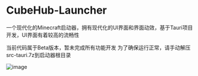 # CubeHub-Launcher

一个现代化的Minecraft启动器，拥有现代化的UI界面和界面动效，基于Tauri项目开发，UI界面有着较高的流畅性

当前代码属于Beta版本，暂未完成所有功能开发
为了确保运行正常，请手动解压src-tauri.7z到启动器根目录

![image](https://github.com/user-attachments/assets/5641ba8c-3840-4f8d-ace9-5b03adbc5306)
